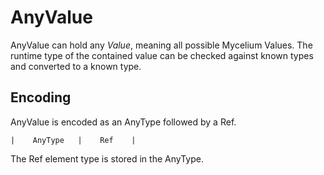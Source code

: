 # AnyValue

AnyValue can hold any *Value*, meaning all possible Mycelium Values.
The runtime type of the contained value can be checked against known types and converted to a known type.

## Encoding
AnyValue is encoded as an AnyType followed by a Ref.

```
|    AnyType   |    Ref    |
```

The Ref element type is stored in the AnyType.
